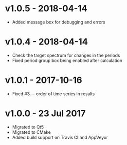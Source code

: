 # v1.0.5 - 2018-04-14
* Added message box for debugging and errors

# v1.0.4 - 2018-04-14
* Check the target spectrum for changes in the periods
* Fixed period group box being enabled after calculation

# v1.0.1 - 2017-10-16
* Fixed #3 -- order of time series in results

# v1.0.0 - 23 Jul 2017
* Migrated to Qt5
* Migrated to CMake
* Added build support on Travis CI and AppVeyor
